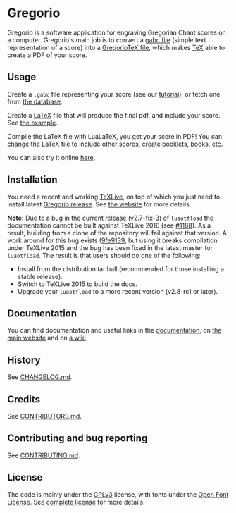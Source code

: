 # Gregorio

Gregorio is a software application for engraving Gregorian Chant scores on a computer. Gregorio's main job is to convert a [gabc file](http://gregorio-project.github.io/gabc/index.html) (simple text representation of a score) into a [GregorioTeX file](http://gregorio-project.github.io/gregoriotex/index.html), which makes [TeX](http://gregorio-project.github.io/gregoriotex/tex.html) able to create a PDF of your score.

## Usage

Create a `.gabc` file representing your score (see our [tutorial](http://gregorio-project.github.io/tutorial/tutorial-gabc-01.html)), or fetch one from [the database](http://gregobase.selapa.net/).

Create a [LaTeX](http://en.wikipedia.org/wiki/LaTeX) file that will produce the final pdf, and include your score. See [the example](examples/main-lualatex.tex).

Compile the LaTeX file with LuaLaTeX, you get your score in PDF! You can change the LaTeX file to include other scores, create booklets, books, etc.

You can also try it online [here](http://dev.illuminarepublications.com/gregorio/).

## Installation

You need a recent and working [TeXLive](https://www.tug.org/texlive/), on top of which you just need to install latest [Gregorio release](https://github.com/gregorio-project/gregorio/releases). See [the website](http://gregorio-project.github.io/installation.html) for more details.

**Note:** Due to a bug in the current release (v2.7-fix-3) of `luaotfload` the documentation cannot be built against TeXLive 2016 (see [#1188](https://github.com/gregorio-project/gregorio/issues/1188)).  As a result, building from a clone of the repository will fail against that version.  A work around for this bug exists ([9fe9139](https://github.com/henryso/gregorio/commit/9fe9139178dce6adebffbae65016800748450b61), but using it breaks compilation under TeXLive 2015 and the bug has been fixed in the latest master for `luaotfload`.  The result is that users should do one of the following:

- Install from the distribution tar ball (recommended for those installing a stable release).
- Switch to TeXLive 2015 to build the docs.
- Upgrade your `luaotfload` to a more recent version (v2.8-rc1 or later).

## Documentation

You can find documentation and useful links in the [documentation](doc/), on [the main website](http://gregorio-project.github.io/) and on [a wiki](http://gregoriochant.org).

## History

See [CHANGELOG.md](CHANGELOG.md).

## Credits

See [CONTRIBUTORS.md](CONTRIBUTORS.md).

## Contributing and bug reporting

See [CONTRIBUTING.md](CONTRIBUTING.md).

## License

The code is mainly under the [GPLv3](https://www.gnu.org/licenses/quick-guide-gplv3.en.html) license, with fonts under the [Open Font License](http://scripts.sil.org/cms/scripts/page.php?site_id=nrsi&id=OFL). See [complete license](COPYING.md) for more details.
